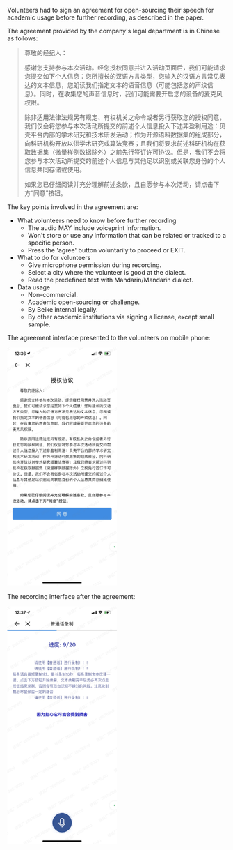 Volunteers had to sign an agreement for open-sourcing their speech for academic usage before further recording, as described in the paper.

The agreement provided by the company's legal department is in Chinese as follows:

> 尊敬的经纪人：
> 
> 感谢您支持参与本次活动。经您授权同意并进入活动页面后，我们可能请求您提交如下个人信息：您所擅长的汉语方言类型，您输入的汉语方言常见表达的文本信息，您朗读我们指定文本的语音信息（可能包括您的声纹信息）。同时，在收集您的声音信息时，我们可能需要开启您的设备的麦克风权限。
> 
> 除非适用法律法规另有规定、有权机关之命令或者另行获取您的授权同意，我们仅会将您参与本次活动所提交的前述个人信息投入下述非盈利用途：贝壳平台内部的学术研究和技术研发活动；作为开源语料数据集的组成部分，向科研机构开放以供学术研究或算法竞赛；且我们将要求前述科研机构在获取数据集（微量样例数据除外）之前先行签订许可协议。但是，我们不会将您参与本次活动所提交的前述个人信息与其他足以识别或关联您身份的个人信息共同存储或使用。
> 
> 如果您已仔细阅读并充分理解前述条款，且自愿参与本次活动，请点击下方“同意”按钮。

The key points involved in the agreement are:
* What volunteers need to know before further recording
  - The audio MAY include voiceprint information.
  - Won't store or use any information that can be related or tracked to a specific person.
  - Press the 'agree' button voluntarily to proceed or EXIT.
* What to do for volunteers
  - Give microphone permission during recording.
  - Select a city where the volunteer is good at the dialect.
  - Read the predefined text with Mandarin/Mandarin dialect.
* Data usage
  - Non-commercial.
  - Academic open-sourcing or challenge.
  - By Beike internal legally.
  - By other academic institutions via signing a license, except small sample.



The agreement interface presented to the volunteers on mobile phone:

<img src="imgs/before_recording.jpg" width="50%">


The recording interface after the agreement:

<img src="imgs/during_recording.jpg" width="50%">

